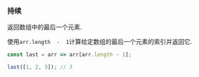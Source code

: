 ### 持续

返回数组中的最后一个元素. 

使用`arr.length  -  1`计算给定数组的最后一个元素的索引并返回它. 

```js
const last = arr => arr[arr.length - 1];
```

```js
last([1, 2, 3]); // 3
```